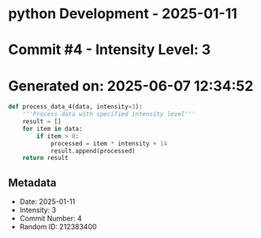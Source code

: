 ﻿# python Development - 2025-01-11
# Commit #4 - Intensity Level: 3
# Generated on: 2025-06-07 12:34:52
```python
def process_data_4(data, intensity=3):
    '''Process data with specified intensity level'''
    result = []
    for item in data:
        if item > 0:
            processed = item * intensity + 14
            result.append(processed)
    return result
```
## Metadata
- Date: 2025-01-11
- Intensity: 3
- Commit Number: 4
- Random ID: 212383400
